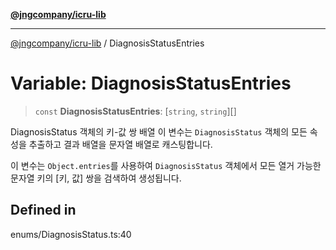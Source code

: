 [**@jngcompany/icru-lib**](../README.md)

***

[@jngcompany/icru-lib](../globals.md) / DiagnosisStatusEntries

# Variable: DiagnosisStatusEntries

> `const` **DiagnosisStatusEntries**: [`string`, `string`][]

DiagnosisStatus 객체의 키-값 쌍 배열
이 변수는 `DiagnosisStatus` 객체의 모든 속성을 추출하고 결과 배열을 문자열 배열로 캐스팅합니다.

이 변수는 `Object.entries`를 사용하여 `DiagnosisStatus` 객체에서 모든 열거 가능한
문자열 키의 [키, 값] 쌍을 검색하여 생성됩니다.

## Defined in

enums/DiagnosisStatus.ts:40
